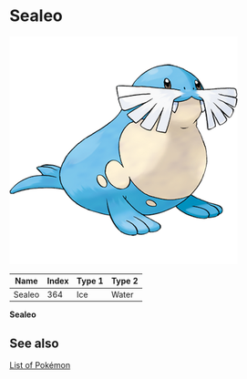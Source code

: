 # Sealeo


![Sealeo](images/364.png)

| **Name** | **Index** | **Type 1** | **Type 2** |
|----|----|----|----|
| Sealeo | 364 | Ice | Water  |

**Sealeo** 

## See also

[List of Pokémon](../pokemon.md)
